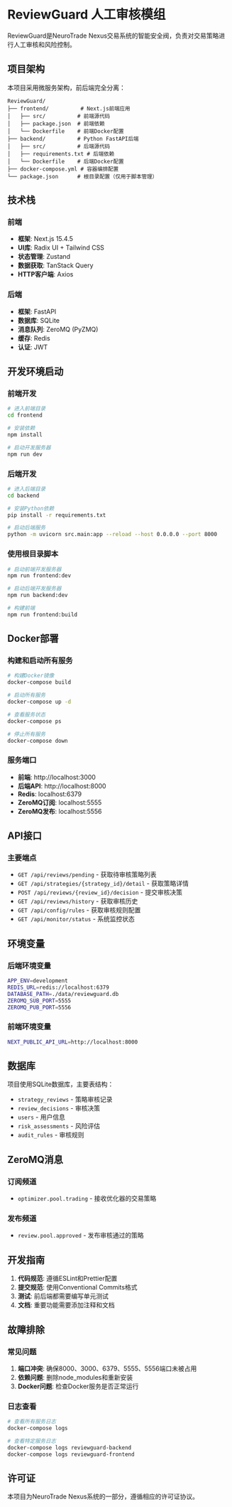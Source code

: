 # ReviewGuard 人工审核模组

ReviewGuard是NeuroTrade Nexus交易系统的智能安全阀，负责对交易策略进行人工审核和风险控制。

## 项目架构

本项目采用微服务架构，前后端完全分离：

```
ReviewGuard/
├── frontend/          # Next.js前端应用
│   ├── src/          # 前端源代码
│   ├── package.json  # 前端依赖
│   └── Dockerfile    # 前端Docker配置
├── backend/          # Python FastAPI后端
│   ├── src/          # 后端源代码
│   ├── requirements.txt # 后端依赖
│   └── Dockerfile    # 后端Docker配置
├── docker-compose.yml # 容器编排配置
└── package.json      # 根目录配置（仅用于脚本管理）
```

## 技术栈

### 前端
- **框架**: Next.js 15.4.5
- **UI库**: Radix UI + Tailwind CSS
- **状态管理**: Zustand
- **数据获取**: TanStack Query
- **HTTP客户端**: Axios

### 后端
- **框架**: FastAPI
- **数据库**: SQLite
- **消息队列**: ZeroMQ (PyZMQ)
- **缓存**: Redis
- **认证**: JWT

## 开发环境启动

### 前端开发
```bash
# 进入前端目录
cd frontend

# 安装依赖
npm install

# 启动开发服务器
npm run dev
```

### 后端开发
```bash
# 进入后端目录
cd backend

# 安装Python依赖
pip install -r requirements.txt

# 启动后端服务
python -m uvicorn src.main:app --reload --host 0.0.0.0 --port 8000
```

### 使用根目录脚本
```bash
# 启动前端开发服务器
npm run frontend:dev

# 启动后端开发服务器
npm run backend:dev

# 构建前端
npm run frontend:build
```

## Docker部署

### 构建和启动所有服务
```bash
# 构建Docker镜像
docker-compose build

# 启动所有服务
docker-compose up -d

# 查看服务状态
docker-compose ps

# 停止所有服务
docker-compose down
```

### 服务端口
- **前端**: http://localhost:3000
- **后端API**: http://localhost:8000
- **Redis**: localhost:6379
- **ZeroMQ订阅**: localhost:5555
- **ZeroMQ发布**: localhost:5556

## API接口

### 主要端点
- `GET /api/reviews/pending` - 获取待审核策略列表
- `GET /api/strategies/{strategy_id}/detail` - 获取策略详情
- `POST /api/reviews/{review_id}/decision` - 提交审核决策
- `GET /api/reviews/history` - 获取审核历史
- `GET /api/config/rules` - 获取审核规则配置
- `GET /api/monitor/status` - 系统监控状态

## 环境变量

### 后端环境变量
```bash
APP_ENV=development
REDIS_URL=redis://localhost:6379
DATABASE_PATH=./data/reviewguard.db
ZEROMQ_SUB_PORT=5555
ZEROMQ_PUB_PORT=5556
```

### 前端环境变量
```bash
NEXT_PUBLIC_API_URL=http://localhost:8000
```

## 数据库

项目使用SQLite数据库，主要表结构：
- `strategy_reviews` - 策略审核记录
- `review_decisions` - 审核决策
- `users` - 用户信息
- `risk_assessments` - 风险评估
- `audit_rules` - 审核规则

## ZeroMQ消息

### 订阅频道
- `optimizer.pool.trading` - 接收优化器的交易策略

### 发布频道
- `review.pool.approved` - 发布审核通过的策略

## 开发指南

1. **代码规范**: 遵循ESLint和Prettier配置
2. **提交规范**: 使用Conventional Commits格式
3. **测试**: 前后端都需要编写单元测试
4. **文档**: 重要功能需要添加注释和文档

## 故障排除

### 常见问题
1. **端口冲突**: 确保8000、3000、6379、5555、5556端口未被占用
2. **依赖问题**: 删除node_modules和重新安装
3. **Docker问题**: 检查Docker服务是否正常运行

### 日志查看
```bash
# 查看所有服务日志
docker-compose logs

# 查看特定服务日志
docker-compose logs reviewguard-backend
docker-compose logs reviewguard-frontend
```

## 许可证

本项目为NeuroTrade Nexus系统的一部分，遵循相应的许可证协议。